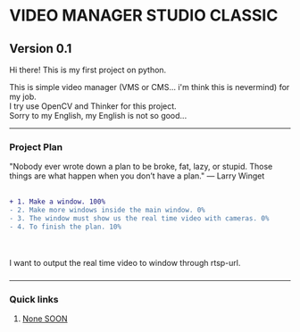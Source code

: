 # VIDEO MANAGER STUDIO CLASSIC
## Version 0.1

Hi there! This is my first project on python. <br />

This is simple video manager (VMS or CMS... i'm think this is nevermind) for my job. <br />
I try use OpenCV and Thinker for this project. <br />
Sorry to my English, my English is not so good... <br />
***
### Project Plan
"Nobody ever wrote down a plan to be broke, fat, lazy, or stupid. Those things are what happen when you don’t have a plan." — Larry Winget <br /> <br />

```diff
+ 1. Make a window. 100%
- 2. Make more windows inside the main window. 0%
- 3. The window must show us the real time video with cameras. 0%
- 4. To finish the plan. 10%
```
<br /> <br />
I want to output the real time video to window through rtsp-url.

###
***
 ### Quick links
1. [None SOON](https://github.com/Sque-ak/HM/blob/master/Help%20me!%20v0.24.pdf)
